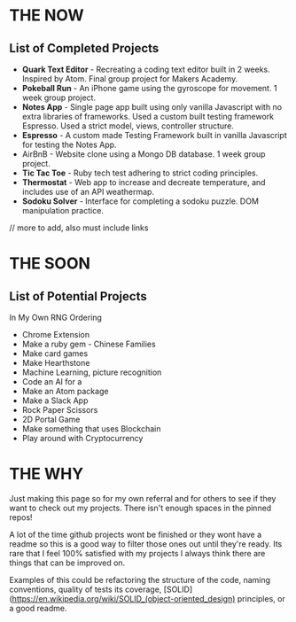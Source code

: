 # THE NOW

## List of Completed Projects

* **Quark Text Editor** - Recreating a coding text editor built in 2 weeks. Inspired by Atom. Final group project for Makers Academy.
* **Pokeball Run** - An iPhone game using the gyroscope for movement. 1 week group project.
* **Notes App** - Single page app built using only vanilla Javascript with no extra libraries of frameworks. Used a custom built testing framework Espresso. Used a strict model, views, controller structure.
* **Espresso** - A custom made Testing Framework built in vanilla Javascript for testing the Notes App.
* AirBnB - Website clone using a Mongo DB database. 1 week group project.
* **Tic Tac Toe** - Ruby tech test adhering to strict coding principles.
* **Thermostat** - Web app to increase and decreate temperature, and includes use of an API weathermap.
* **Sodoku Solver** - Interface for completing a sodoku puzzle. DOM manipulation practice.

// more to add, also must include links

# THE SOON

## List of Potential Projects

In My Own RNG Ordering

* Chrome Extension
* Make a ruby gem - Chinese Families
* Make card games
* Make Hearthstone
* Machine Learning, picture recognition
* Code an AI for a
* Make an Atom package
* Make a Slack App
* Rock Paper Scissors
* 2D Portal Game
* Make something that uses Blockchain
* Play around with Cryptocurrency

# THE WHY

Just making this page so for my own referral and for others to see if they want to check out my projects. There isn't enough spaces in the pinned repos!

A lot of the time github projects wont be finished or they wont have a readme so this is a good way to filter those ones out until they're ready. Its rare that I feel 100% satisfied with my projects I always think there are things that can be improved on.

Examples of this could be refactoring the structure of the code, naming conventions, quality of tests its coverage, [SOLID](https://en.wikipedia.org/wiki/SOLID_(object-oriented_design) principles, or a good readme.
